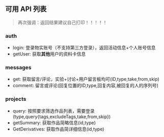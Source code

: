 ## 可用 API 列表

> 再次强调：返回结果建议自己打印！！！！！

### auth

- login: 登录物实账号（不支持第三方登录），返回活动信息+个人账号信息
- getUser: 获取**其他**用户的资料卡信息

### messages

- get: 获取留言/评论，实验+讨论+用户留言板均可(ID,type,take,from,skip)
- comment: 留言或评论(回复位置的ID,type,回复内容,被回复的人的序列号)

### projects

- query: 按照要求筛选作品列表，需要登录(type,query{tags,excludeTags,take,from,skip})
- getSummary: 获取作品简略信息(id,type)
- GetDerivatives: 获取作品简详细信息(id,type)